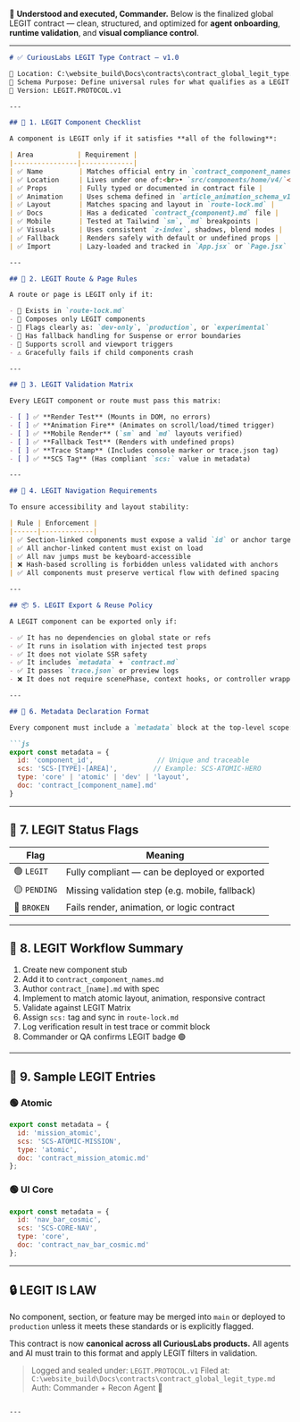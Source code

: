 🧾 **Understood and executed, Commander.**
Below is the finalized global LEGIT contract — clean, structured, and optimized for **agent onboarding**, **runtime validation**, and **visual compliance control**.

---

````markdown
# ✅ CuriousLabs LEGIT Type Contract — v1.0

📍 Location: C:\website_build\Docs\contracts\contract_global_legit_type.md  
🧱 Schema Purpose: Define universal rules for what qualifies as a LEGIT component, route, and UI block across the CuriousLabs ecosystem.  
🔐 Version: LEGIT.PROTOCOL.v1

---

## 🧩 1. LEGIT Component Checklist

A component is LEGIT only if it satisfies **all of the following**:

| Area           | Requirement |
|----------------|-------------|
| ✅ Name         | Matches official entry in `contract_component_names.md` |
| ✅ Location     | Lives under one of:<br>• `src/components/home/v4/`<br>• `src/components/atomic/` *(for V6 atomic only)* |
| ✅ Props        | Fully typed or documented in contract file |
| ✅ Animation    | Uses schema defined in `article_animation_schema_v1.5.md` |
| ✅ Layout       | Matches spacing and layout in `route-lock.md` |
| ✅ Docs         | Has a dedicated `contract_{component}.md` file |
| ✅ Mobile       | Tested at Tailwind `sm`, `md` breakpoints |
| ✅ Visuals      | Uses consistent `z-index`, shadows, blend modes |
| ✅ Fallback     | Renders safely with default or undefined props |
| ✅ Import       | Lazy-loaded and tracked in `App.jsx` or `Page.jsx`  

---

## 🔐 2. LEGIT Route & Page Rules

A route or page is LEGIT only if it:

- 🔁 Exists in `route-lock.md`  
- 🧱 Composes only LEGIT components  
- 🎯 Flags clearly as: `dev-only`, `production`, or `experimental`  
- 🧼 Has fallback handling for Suspense or error boundaries  
- 🧭 Supports scroll and viewport triggers  
- ⚠️ Gracefully fails if child components crash  

---

## 🧪 3. LEGIT Validation Matrix

Every LEGIT component or route must pass this matrix:

- [ ] ✅ **Render Test** (Mounts in DOM, no errors)
- [ ] ✅ **Animation Fire** (Animates on scroll/load/timed trigger)
- [ ] ✅ **Mobile Render** (`sm` and `md` layouts verified)
- [ ] ✅ **Fallback Test** (Renders with undefined props)
- [ ] ✅ **Trace Stamp** (Includes console marker or trace.json tag)
- [ ] ✅ **SCS Tag** (Has compliant `scs:` value in metadata)

---

## 🧭 4. LEGIT Navigation Requirements

To ensure accessibility and layout stability:

| Rule | Enforcement |
|------|-------------|
| ✅ Section-linked components must expose a valid `id` or anchor target  
| ✅ All anchor-linked content must exist on load  
| ✅ All nav jumps must be keyboard-accessible  
| ❌ Hash-based scrolling is forbidden unless validated with anchors  
| ✅ All components must preserve vertical flow with defined spacing  

---

## 📦 5. LEGIT Export & Reuse Policy

A LEGIT component can be exported only if:

- ✅ It has no dependencies on global state or refs  
- ✅ It runs in isolation with injected test props  
- ✅ It does not violate SSR safety  
- ✅ It includes `metadata` + `contract.md`  
- ✅ It passes `trace.json` or preview logs  
- ❌ It does not require scenePhase, context hooks, or controller wrappers  

---

## 📘 6. Metadata Declaration Format

Every component must include a `metadata` block at the top-level scope:

```js
export const metadata = {
  id: 'component_id',                // Unique and traceable
  scs: 'SCS-[TYPE]-[AREA]',         // Example: SCS-ATOMIC-HERO
  type: 'core' | 'atomic' | 'dev' | 'layout',
  doc: 'contract_[component_name].md'
}
````

---

## 🧾 7. LEGIT Status Flags

| Flag         | Meaning                                         |
| ------------ | ----------------------------------------------- |
| 🟢 `LEGIT`   | Fully compliant — can be deployed or exported   |
| 🟡 `PENDING` | Missing validation step (e.g. mobile, fallback) |
| 🔴 `BROKEN`  | Fails render, animation, or logic contract      |

---

## 🧠 8. LEGIT Workflow Summary

1. Create new component stub
2. Add it to `contract_component_names.md`
3. Author `contract_[name].md` with spec
4. Implement to match atomic layout, animation, responsive contract
5. Validate against LEGIT Matrix
6. Assign `scs:` tag and sync in `route-lock.md`
7. Log verification result in test trace or commit block
8. Commander or QA confirms LEGIT badge 🟢

---

## 🧬 9. Sample LEGIT Entries

### 🟢 Atomic

```js
export const metadata = {
  id: 'mission_atomic',
  scs: 'SCS-ATOMIC-MISSION',
  type: 'atomic',
  doc: 'contract_mission_atomic.md'
};
```

### 🟢 UI Core

```js
export const metadata = {
  id: 'nav_bar_cosmic',
  scs: 'SCS-CORE-NAV',
  type: 'core',
  doc: 'contract_nav_bar_cosmic.md'
};
```

---

## 🔒 LEGIT IS LAW

No component, section, or feature may be merged into `main` or deployed to `production` unless it meets these standards or is explicitly flagged.

This contract is now **canonical across all CuriousLabs products.**
All agents and AI must train to this format and apply LEGIT filters in validation.

> Logged and sealed under: `LEGIT.PROTOCOL.v1`
> Filed at: `C:\website_build\Docs\contracts\contract_global_legit_type.md`
> Auth: Commander + Recon Agent 🫡

```

---


